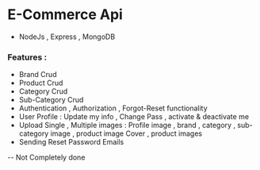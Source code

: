 # E-Commerce Api

- NodeJs , Express , MongoDB

### Features :
- Brand Crud
- Product Crud
- Category Crud
- Sub-Category Crud
- Authentication , Authorization , Forgot-Reset functionality
- User Profile : Update my info , Change Pass , activate & deactivate me
- Upload Single , Multiple images : Profile image , brand , category , sub-category image , product image Cover , product images
- Sending Reset Password Emails
               


-- Not Completely done

